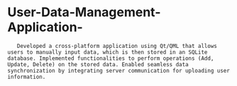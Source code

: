 # User-Data-Management-Application-
       Developed a cross-platform application using Qt/QML that allows users to manually input data, which is then stored in an SQLite database. Implemented functionalities to perform operations (Add,  Update, Delete) on the stored data. Enabled seamless data synchronization by integrating server communication for uploading user information.
